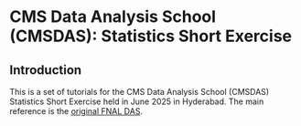 # CMS Data Analysis School (CMSDAS): Statistics Short Exercise

## Introduction

This is a set of tutorials for the CMS Data Analysis School (CMSDAS) Statistics Short Exercise held in June 2025 in Hyderabad.
The main reference is the [original FNAL DAS](https://github.com/FNALLPC/statistics-das).